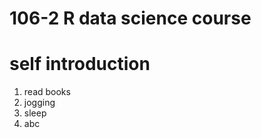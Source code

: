 # 106-2 R data science course
# self introduction
  1.  read books
  2.  jogging
  3.  sleep
  4.  abc

